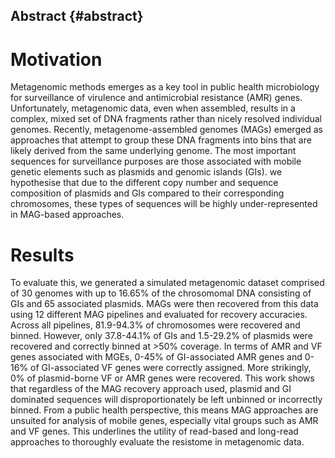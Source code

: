 ## Abstract {#abstract}

# Motivation

Metagenomic methods emerges as a key tool in public health microbiology for surveillance of virulence and antimicrobial resistance (AMR) genes. 
Unfortunately, metagenomic data, even when assembled, results in a complex, mixed set of DNA fragments rather than nicely resolved individual genomes. 
Recently, metagenome-assembled genomes (MAGs) emerged as approaches that attempt to group these DNA fragments into bins that are likely derived from the same underlying genome. 
The most important sequences for surveillance purposes are those associated with mobile genetic elements such as plasmids and genomic islands (GIs). 
we hypothesise that due to the different copy number and sequence composition of plasmids and GIs compared to their corresponding chromosomes, these types of sequences will be highly under-represented in MAG-based approaches.

# Results

To evaluate this, we generated a simulated metagenomic dataset comprised of 30 genomes with up to 16.65% of the chrosomomal DNA consisting of GIs and 65 associated plasmids. 
MAGs were then recovered from this data using 12 different MAG pipelines and evaluated for recovery accuracies. 
Across all pipelines, 81.9-94.3% of chromosomes were recovered and binned. However, only 37.8-44.1% of GIs and 1.5-29.2% of plasmids were recovered and correctly binned at >50% coverage. 
In terms of AMR and VF genes associated with MGEs, 0-45% of GI-associated AMR genes and 0-16% of GI-associated VF genes were correctly assigned. 
More strikingly, 0% of plasmid-borne VF or AMR genes were recovered.
This work shows that regardless of the MAG recovery approach used, plasmid and GI dominated sequences will disproportionately be left unbinned or incorrectly binned. 
From a public health perspective, this means MAG approaches are unsuited for analysis of mobile genes, especially vital groups such as AMR and VF genes. 
This underlines the utility of read-based and long-read approaches to thoroughly evaluate the resistome in metagenomic data.